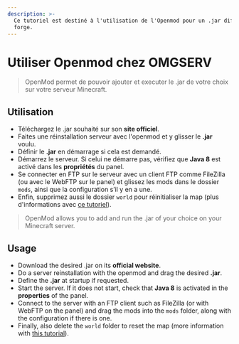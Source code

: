 ```yaml
---
description: >-
  Ce tutoriel est destiné à l'utilisation de l'Openmod pour un .jar différent de
  forge.
---
```


# Utiliser Openmod chez OMGSERV

> OpenMod permet de pouvoir ajouter et executer le .jar de votre choix sur votre serveur Minecraft.

## Utilisation

* Téléchargez le .jar souhaité sur son **site officiel**.
* Faites une réinstallation serveur avec l'openmod et y glisser le **.jar** voulu.
* Définir le **.jar** en démarrage si cela est demandé.
* Démarrez le serveur. Si celui ne démarre pas, vérifiez que **Java 8** est activé dans les **propriétés** du panel.
* Se connecter en FTP sur le serveur avec un client FTP comme FileZilla \(ou avec le WebFTP sur le panel\) et glissez les mods dans le dossier `mods`, ainsi que la configuration s’il y en a une. 
* Enfin, supprimez aussi le dossier `world` pour réinitialiser la map \(plus d'informations avec [ce tutoriel](https://wiki.idelya-network.fr/tutorials/dois-je-supprimer-mon-monde)\).

> OpenMod allows you to add and run the .jar of your choice on your Minecraft server.

## Usage

* Download the desired .jar on its **official website**.
* Do a server reinstallation with the openmod and drag the desired **.jar**.
* Define the **.jar** at startup if requested.
* Start the server. If it does not start, check that **Java 8** is activated in the **properties** of the panel.
* Connect to the server with an FTP client such as FileZilla \(or with WebFTP on the panel\) and drag the mods into the `mods` folder, along with the configuration if there is one. 
* Finally, also delete the `world` folder to reset the map \(more information with [this tutorial](https://wiki.idelya-network.fr/tutorials/dois-je-supprimer-mon-monde)\).

